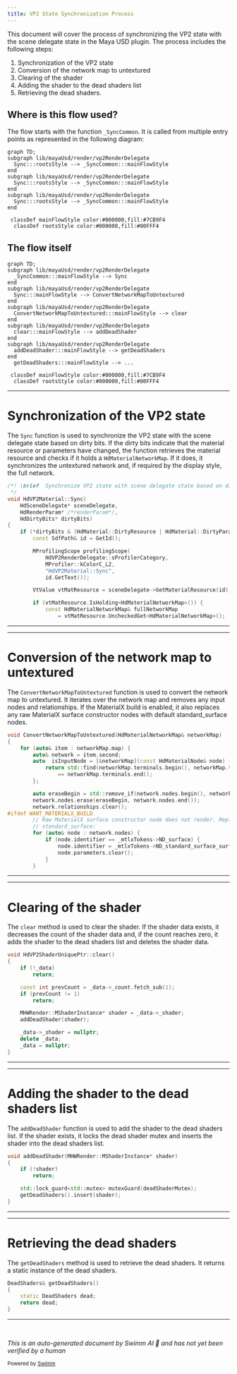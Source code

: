 ```yaml
---
title: VP2 State Synchronization Process
---
```

This document will cover the process of synchronizing the VP2 state with the scene delegate state in the Maya USD plugin. The process includes the following steps:

1. Synchronization of the VP2 state
2. Conversion of the network map to untextured
3. Clearing of the shader
4. Adding the shader to the dead shaders list
5. Retrieving the dead shaders.

## Where is this flow used?

The flow starts with the function `_SyncCommon`. It is called from multiple entry points as represented in the following diagram:

```mermaid
graph TD;
subgraph lib/mayaUsd/render/vp2RenderDelegate
  Sync:::rootsStyle --> _SyncCommon:::mainFlowStyle
end
subgraph lib/mayaUsd/render/vp2RenderDelegate
  Sync:::rootsStyle --> _SyncCommon:::mainFlowStyle
end
subgraph lib/mayaUsd/render/vp2RenderDelegate
  Sync:::rootsStyle --> _SyncCommon:::mainFlowStyle
end

 classDef mainFlowStyle color:#000000,fill:#7CB9F4
  classDef rootsStyle color:#000000,fill:#00FFF4
```

## The flow itself

```mermaid
graph TD;
subgraph lib/mayaUsd/render/vp2RenderDelegate
  _SyncCommon:::mainFlowStyle --> Sync
end
subgraph lib/mayaUsd/render/vp2RenderDelegate
  Sync:::mainFlowStyle --> ConvertNetworkMapToUntextured
end
subgraph lib/mayaUsd/render/vp2RenderDelegate
  ConvertNetworkMapToUntextured:::mainFlowStyle --> clear
end
subgraph lib/mayaUsd/render/vp2RenderDelegate
  clear:::mainFlowStyle --> addDeadShader
end
subgraph lib/mayaUsd/render/vp2RenderDelegate
  addDeadShader:::mainFlowStyle --> getDeadShaders
end
  getDeadShaders:::mainFlowStyle --> ...

 classDef mainFlowStyle color:#000000,fill:#7CB9F4
  classDef rootsStyle color:#000000,fill:#00FFF4
```

<SwmSnippet path="/lib/mayaUsd/render/vp2RenderDelegate/material.cpp" line="2082">

---

# Synchronization of the VP2 state

The `Sync` function is used to synchronize the VP2 state with the scene delegate state based on dirty bits. If the dirty bits indicate that the material resource or parameters have changed, the function retrieves the material resource and checks if it holds a `HdMaterialNetworkMap`. If it does, it synchronizes the untextured network and, if required by the display style, the full network.

```c++
/*! \brief  Synchronize VP2 state with scene delegate state based on dirty bits
 */
void HdVP2Material::Sync(
    HdSceneDelegate* sceneDelegate,
    HdRenderParam* /*renderParam*/,
    HdDirtyBits* dirtyBits)
{
    if (*dirtyBits & (HdMaterial::DirtyResource | HdMaterial::DirtyParams)) {
        const SdfPath& id = GetId();

        MProfilingScope profilingScope(
            HdVP2RenderDelegate::sProfilerCategory,
            MProfiler::kColorC_L2,
            "HdVP2Material::Sync",
            id.GetText());

        VtValue vtMatResource = sceneDelegate->GetMaterialResource(id);

        if (vtMatResource.IsHolding<HdMaterialNetworkMap>()) {
            const HdMaterialNetworkMap& fullNetworkMap
                = vtMatResource.UncheckedGet<HdMaterialNetworkMap>();
```

---

</SwmSnippet>

<SwmSnippet path="/lib/mayaUsd/render/vp2RenderDelegate/material.cpp" line="2057">

---

# Conversion of the network map to untextured

The `ConvertNetworkMapToUntextured` function is used to convert the network map to untextured. It iterates over the network map and removes any input nodes and relationships. If the MaterialX build is enabled, it also replaces any raw MaterialX surface constructor nodes with default standard_surface nodes.

```c++
void ConvertNetworkMapToUntextured(HdMaterialNetworkMap& networkMap)
{
    for (auto& item : networkMap.map) {
        auto& network = item.second;
        auto  isInputNode = [&networkMap](const HdMaterialNode& node) {
            return std::find(networkMap.terminals.begin(), networkMap.terminals.end(), node.path)
                == networkMap.terminals.end();
        };

        auto eraseBegin = std::remove_if(network.nodes.begin(), network.nodes.end(), isInputNode);
        network.nodes.erase(eraseBegin, network.nodes.end());
        network.relationships.clear();
#ifdef WANT_MATERIALX_BUILD
        // Raw MaterialX surface constructor node does not render. Replace with default
        // standard_surface:
        for (auto& node : network.nodes) {
            if (node.identifier == _mtlxTokens->ND_surface) {
                node.identifier = _mtlxTokens->ND_standard_surface_surfaceshader;
                node.parameters.clear();
            }
        }
```

---

</SwmSnippet>

<SwmSnippet path="/lib/mayaUsd/render/vp2RenderDelegate/shader.cpp" line="148">

---

# Clearing of the shader

The `clear` method is used to clear the shader. If the shader data exists, it decreases the count of the shader data and, if the count reaches zero, it adds the shader to the dead shaders list and deletes the shader data.

```c++
void HdVP2ShaderUniquePtr::clear()
{
    if (!_data)
        return;

    const int prevCount = _data->_count.fetch_sub(1);
    if (prevCount != 1)
        return;

    MHWRender::MShaderInstance* shader = _data->_shader;
    addDeadShader(shader);

    _data->_shader = nullptr;
    delete _data;
    _data = nullptr;
}
```

---

</SwmSnippet>

<SwmSnippet path="/lib/mayaUsd/render/vp2RenderDelegate/shader.cpp" line="36">

---

# Adding the shader to the dead shaders list

The `addDeadShader` function is used to add the shader to the dead shaders list. If the shader exists, it locks the dead shader mutex and inserts the shader into the dead shaders list.

```c++
void addDeadShader(MHWRender::MShaderInstance* shader)
{
    if (!shader)
        return;

    std::lock_guard<std::mutex> mutexGuard(deadShaderMutex);
    getDeadShaders().insert(shader);
}
```

---

</SwmSnippet>

<SwmSnippet path="/lib/mayaUsd/render/vp2RenderDelegate/shader.cpp" line="30">

---

# Retrieving the dead shaders

The `getDeadShaders` method is used to retrieve the dead shaders. It returns a static instance of the dead shaders.

```c++
DeadShaders& getDeadShaders()
{
    static DeadShaders dead;
    return dead;
}
```

---

</SwmSnippet>

&nbsp;

*This is an auto-generated document by Swimm AI 🌊 and has not yet been verified by a human*

<SwmMeta version="3.0.0" repo-id="Z2l0aHViJTNBJTNBbWF5YS11c2QlM0ElM0FnaWxhZG5hdm90" repo-name="maya-usd" doc-type="flows"><sup>Powered by [Swimm](/)</sup></SwmMeta>
